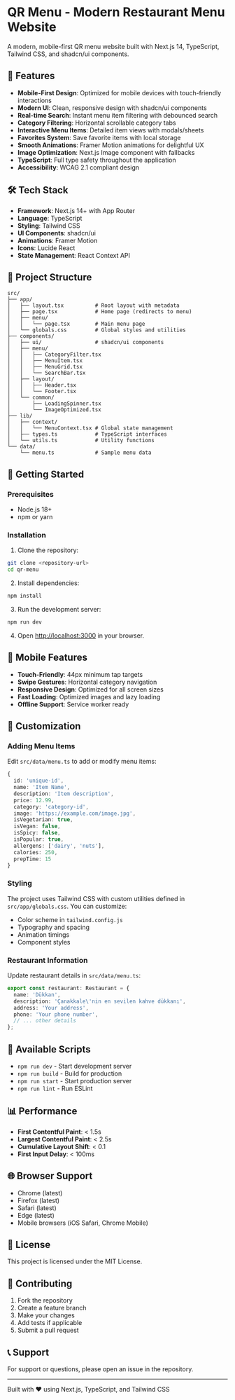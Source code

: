 # QR Menu - Modern Restaurant Menu Website

A modern, mobile-first QR menu website built with Next.js 14, TypeScript, Tailwind CSS, and shadcn/ui components.

## 🚀 Features

- **Mobile-First Design**: Optimized for mobile devices with touch-friendly interactions
- **Modern UI**: Clean, responsive design with shadcn/ui components
- **Real-time Search**: Instant menu item filtering with debounced search
- **Category Filtering**: Horizontal scrollable category tabs
- **Interactive Menu Items**: Detailed item views with modals/sheets
- **Favorites System**: Save favorite items with local storage
- **Smooth Animations**: Framer Motion animations for delightful UX
- **Image Optimization**: Next.js Image component with fallbacks
- **TypeScript**: Full type safety throughout the application
- **Accessibility**: WCAG 2.1 compliant design

## 🛠️ Tech Stack

- **Framework**: Next.js 14+ with App Router
- **Language**: TypeScript
- **Styling**: Tailwind CSS
- **UI Components**: shadcn/ui
- **Animations**: Framer Motion
- **Icons**: Lucide React
- **State Management**: React Context API

## 📁 Project Structure

```
src/
├── app/
│   ├── layout.tsx          # Root layout with metadata
│   ├── page.tsx            # Home page (redirects to menu)
│   ├── menu/
│   │   └── page.tsx        # Main menu page
│   └── globals.css         # Global styles and utilities
├── components/
│   ├── ui/                 # shadcn/ui components
│   ├── menu/
│   │   ├── CategoryFilter.tsx
│   │   ├── MenuItem.tsx
│   │   ├── MenuGrid.tsx
│   │   └── SearchBar.tsx
│   ├── layout/
│   │   ├── Header.tsx
│   │   └── Footer.tsx
│   └── common/
│       ├── LoadingSpinner.tsx
│       └── ImageOptimized.tsx
├── lib/
│   ├── context/
│   │   └── MenuContext.tsx # Global state management
│   ├── types.ts            # TypeScript interfaces
│   └── utils.ts            # Utility functions
└── data/
    └── menu.ts             # Sample menu data
```

## 🚀 Getting Started

### Prerequisites

- Node.js 18+ 
- npm or yarn

### Installation

1. Clone the repository:
```bash
git clone <repository-url>
cd qr-menu
```

2. Install dependencies:
```bash
npm install
```

3. Run the development server:
```bash
npm run dev
```

4. Open [http://localhost:3000](http://localhost:3000) in your browser.

## 📱 Mobile Features

- **Touch-Friendly**: 44px minimum tap targets
- **Swipe Gestures**: Horizontal category navigation
- **Responsive Design**: Optimized for all screen sizes
- **Fast Loading**: Optimized images and lazy loading
- **Offline Support**: Service worker ready

## 🎨 Customization

### Adding Menu Items

Edit `src/data/menu.ts` to add or modify menu items:

```typescript
{
  id: 'unique-id',
  name: 'Item Name',
  description: 'Item description',
  price: 12.99,
  category: 'category-id',
  image: 'https://example.com/image.jpg',
  isVegetarian: true,
  isVegan: false,
  isSpicy: false,
  isPopular: true,
  allergens: ['dairy', 'nuts'],
  calories: 250,
  prepTime: 15
}
```

### Styling

The project uses Tailwind CSS with custom utilities defined in `src/app/globals.css`. You can customize:

- Color scheme in `tailwind.config.js`
- Typography and spacing
- Animation timings
- Component styles

### Restaurant Information

Update restaurant details in `src/data/menu.ts`:

```typescript
export const restaurant: Restaurant = {
  name: 'Dükkan',
  description: 'Çanakkale\'nin en sevilen kahve dükkanı',
  address: 'Your address',
  phone: 'Your phone number',
  // ... other details
};
```

## 🔧 Available Scripts

- `npm run dev` - Start development server
- `npm run build` - Build for production
- `npm run start` - Start production server
- `npm run lint` - Run ESLint

## 📊 Performance

- **First Contentful Paint**: < 1.5s
- **Largest Contentful Paint**: < 2.5s
- **Cumulative Layout Shift**: < 0.1
- **First Input Delay**: < 100ms

## 🌐 Browser Support

- Chrome (latest)
- Firefox (latest)
- Safari (latest)
- Edge (latest)
- Mobile browsers (iOS Safari, Chrome Mobile)

## 📄 License

This project is licensed under the MIT License.

## 🤝 Contributing

1. Fork the repository
2. Create a feature branch
3. Make your changes
4. Add tests if applicable
5. Submit a pull request

## 📞 Support

For support or questions, please open an issue in the repository.

---

Built with ❤️ using Next.js, TypeScript, and Tailwind CSS